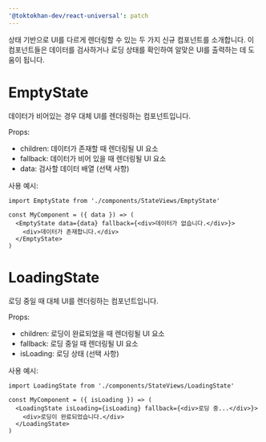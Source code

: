 ```yaml
---
'@toktokhan-dev/react-universal': patch
---
```


상태 기반으로 UI를 다르게 렌더링할 수 있는 두 가지 신규 컴포넌트를 소개합니다. 이 컴포넌트들은 데이터를 검사하거나 로딩 상태를 확인하여 알맞은 UI를 출력하는 데 도움이 됩니다.

# EmptyState

데이터가 비어있는 경우 대체 UI를 렌더링하는 컴포넌트입니다.

Props:

- children: 데이터가 존재할 때 렌더링될 UI 요소
- fallback: 데이터가 비어 있을 때 렌더링될 UI 요소
- data: 검사할 데이터 배열 (선택 사항)

사용 예시:

```tsx
import EmptyState from './components/StateViews/EmptyState'

const MyComponent = ({ data }) => (
  <EmptyState data={data} fallback={<div>데이터가 없습니다.</div>}>
    <div>데이터가 존재합니다.</div>
  </EmptyState>
)
```

# LoadingState

로딩 중일 때 대체 UI를 렌더링하는 컴포넌트입니다.

Props:

- children: 로딩이 완료되었을 때 렌더링될 UI 요소
- fallback: 로딩 중일 때 렌더링될 UI 요소
- isLoading: 로딩 상태 (선택 사항)

사용 예시:

```tsx
import LoadingState from './components/StateViews/LoadingState'

const MyComponent = ({ isLoading }) => (
  <LoadingState isLoading={isLoading} fallback={<div>로딩 중...</div>}>
    <div>로딩이 완료되었습니다.</div>
  </LoadingState>
)
```
